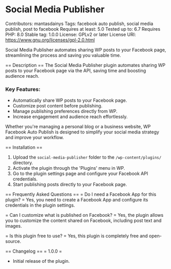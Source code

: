 # Social Media Publisher
Contributors: mantasdainys
Tags: facebook auto publish, social media publish, post to facebook
Requires at least: 5.0
Tested up to: 6.7
Requires PHP: 8.0
Stable tag: 1.0.0
License: GPLv2 or later
License URI: https://www.gnu.org/licenses/gpl-2.0.html

Social Media Publisher automates sharing WP posts to your Facebook page, streamlining the process and saving you valuable time.

== Description ==
The Social Media Publisher plugin automates sharing WP posts to your Facebook page via the API, saving time and boosting audience reach.

### Key Features:
- Automatically share WP posts to your Facebook page.
- Customize post content before publishing.
- Manage publishing preferences directly from WP.
- Increase engagement and audience reach effortlessly.

Whether you're managing a personal blog or a business website, WP Facebook Auto Publish is designed to simplify your social media strategy and improve your workflow.

== Installation ==
1. Upload the `social-media-publisher` folder to the `/wp-content/plugins/` directory.
2. Activate the plugin through the 'Plugins' menu in WP.
3. Go to the plugin settings page and configure your Facebook API credentials.
4. Start publishing posts directly to your Facebook page.

== Frequently Asked Questions ==
= Do I need a Facebook App for this plugin? =
Yes, you need to create a Facebook App and configure its credentials in the plugin settings.

= Can I customize what is published on Facebook? =
Yes, the plugin allows you to customize the content shared on Facebook, including post text and images.

= Is this plugin free to use? =
Yes, this plugin is completely free and open-source.

== Changelog ==
= 1.0.0 =
* Initial release of the plugin.